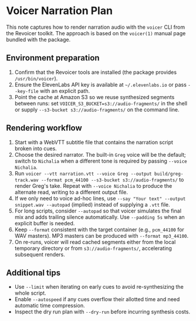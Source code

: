 # Voicer Narration Plan

This note captures how to render narration audio with the `voicer` CLI from the Revoicer toolkit. The approach is based on the `voicer(1)` manual page bundled with the package.

## Environment preparation

1. Confirm that the Revoicer tools are installed (the package provides `/usr/bin/voicer`).
2. Ensure the ElevenLabs API key is available at `~/.elevenlabs.io` or pass `--key-file` with an explicit path.
3. Point the cache at Amazon S3 so we reuse synthesized segments between runs: set `VOICER_S3_BUCKET=s3://audio-fragments/` in the shell or supply `--s3-bucket s3://audio-fragments/` on the command line.

## Rendering workflow

1. Start with a WebVTT subtitle file that contains the narration script broken into cues.
2. Choose the desired narrator. The built-in `Greg` voice will be the default; switch to `Nichalia` when a different tone is required by passing `--voice Nichalia`.
3. Run `voicer --vtt narration.vtt --voice Greg --output build/greg-track.wav --format pcm_44100 --s3-bucket s3://audio-fragments/` to render Greg's take. Repeat with `--voice Nichalia` to produce the alternate read, writing to a different output file.
4. If we only need to voice ad-hoc lines, use `--say "Your text" --output snippet.wav --autopad` (implied) instead of supplying a `.vtt` file.
5. For long scripts, consider `--autopad` so that voicer simulates the final mix and adds trailing silence automatically. Use `--padding 5s` when an explicit buffer is needed.
6. Keep `--format` consistent with the target container (e.g., `pcm_44100` for WAV masters). MP3 masters can be produced with `--format mp3_44100`.
7. On re-runs, voicer will read cached segments either from the local temporary directory or from `s3://audio-fragments/`, accelerating subsequent renders.

## Additional tips

- Use `--limit` when iterating on early cues to avoid re-synthesizing the whole script.
- Enable `--autospeed` if any cues overflow their allotted time and need automatic time compression.
- Inspect the dry run plan with `--dry-run` before incurring synthesis costs.
